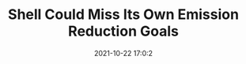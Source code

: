 ---
"title": "Shell Could Miss Its Own Emission Reduction Goals"
"date": "2021-10-22 17:0:2"
"feed_name": "RIGZONE"
"feed_website": "http://www.rigzone.com/"
"feed_rss": "http://www.rigzone.com/news/rss/rigzone_latest.aspx"
"link": "https://www.rigzone.com/news/wire/shell_could_miss_its_own_emission_reduction_goals-22-oct-2021-166796-article/?rss=true"
"source": "None"
"file": "_posts/2021-1-1-2f081fa8f17698bb761fdd22ba3e6055e5c59a4f.md"
"accident": "0"
"drilling": "0"
"represented_by": "0"
"dead": "0"
"injured": "0"
"arrested": "0"
"place": "unknown place"
"where": "unknown site"
"causes": "unknown"
"place_uri": "unknown place"
---